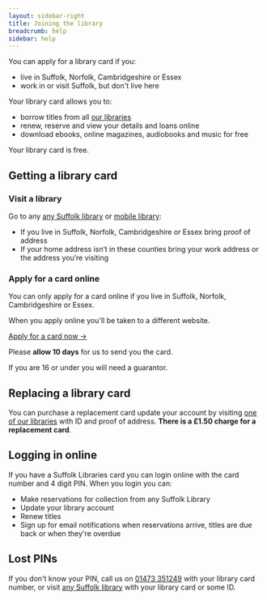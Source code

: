 ```yaml
---
layout: sidebar-right
title: Joining the library
breadcrumb: help
sidebar: help
---
```


You can apply for a library card if you:

- live in Suffolk, Norfolk, Cambridgeshire or Essex
- work in or visit Suffolk, but don't live here

Your library card allows you to:

- borrow titles from all [our libraries](/libraries/)
- renew, reserve and view your details and loans online
- download ebooks, online magazines, audiobooks and music for free

Your library card is free.

## Getting a library card

### Visit a library

Go to any [any Suffolk library](/libraries/) or [mobile library](/mobiles-home/):

- If you live in Suffolk, Norfolk, Cambridgeshire or Essex bring proof of address
- If your home address isn&#8217;t in these counties bring your work address or the address you&#8217;re visiting

### Apply for a card online

You can only apply for a card online if you live in Suffolk, Norfolk, Cambridgeshire or Essex.

When you apply online you'll be taken to a different website.

<p><a href="https://suffolk.spydus.co.uk/cgi-bin/spydus.exe/MSGTRN/OPAC/JOIN" class="pure-button pure-button-primary custom-force-white">Apply for a card now &rarr;</a></p>

Please **allow 10 days** for us to send you the card.

If you are 16 or under you will need a guarantor.

## Replacing a library card

You can purchase a replacement card update your account by visiting [one of our libraries](/libraries/) with ID and proof of address. **There is a £1.50 charge for a replacement card**.

## Logging in online

If you have a Suffolk Libraries card you can login online with the card number and 4 digit PIN. When you login you can:

- Make reservations for collection from any Suffolk Library
- Update your library account
- Renew titles
- Sign up for email notifications when reservations arrive, titles are due back or when they're overdue

## Lost PINs

If you don't know your PIN, call us on [01473 351249](tel:01473351249) with your library card number, or visit [any Suffolk library](/libraries/) with your library card or some ID.
